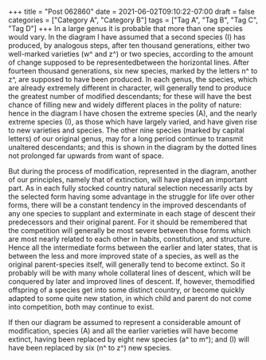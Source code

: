+++
title = "Post 062860"
date = 2021-06-02T09:10:22-07:00
draft = false
categories = ["Category A", "Category B"]
tags = ["Tag A", "Tag B", "Tag C", "Tag D"]
+++
In a large genus it is probable that more than one species would vary. In the diagram I have assumed that a second species (I) has produced, by analogous steps, after ten thousand generations, either two well-marked varieties (w^ and z^) or two species, according to the amount of change supposed to be representedbetween the horizontal lines. After fourteen thousand generations, six new species, marked by the letters n^ to z^, are supposed to have been produced. In each genus, the species, which are already extremely different in character, will generally tend to produce the greatest number of modified descendants; for these will have the best chance of filling new and widely different places in the polity of nature: hence in the diagram I have chosen the extreme species (A), and the nearly extreme species (I), as those which have largely varied, and have given rise to new varieties and species. The other nine species (marked by capital letters) of our original genus, may for a long period continue to transmit unaltered descendants; and this is shown in the diagram by the dotted lines not prolonged far upwards from want of space.

But during the process of modification, represented in the diagram, another of our principles, namely that of extinction, will have played an important part. As in each fully stocked country natural selection necessarily acts by the selected form having some advantage in the struggle for life over other forms, there will be a constant tendency in the improved descendants of any one species to supplant and exterminate in each stage of descent their predecessors and their original parent. For it should be remembered that the competition will generally be most severe between those forms which are most nearly related to each other in habits, constitution, and structure. Hence all the intermediate forms between the earlier and later states, that is between the less and more improved state of a species, as well as the original parent-species itself, will generally tend to become extinct. So it probably will be with many whole collateral lines of descent, which will be conquered by later and improved lines of descent. If, however, themodified offspring of a species get into some distinct country, or become quickly adapted to some quite new station, in which child and parent do not come into competition, both may continue to exist.

If then our diagram be assumed to represent a considerable amount of modification, species (A) and all the earlier varieties will have become extinct, having been replaced by eight new species (a^ to m^); and (I) will have been replaced by six (n^ to z^) new species.
